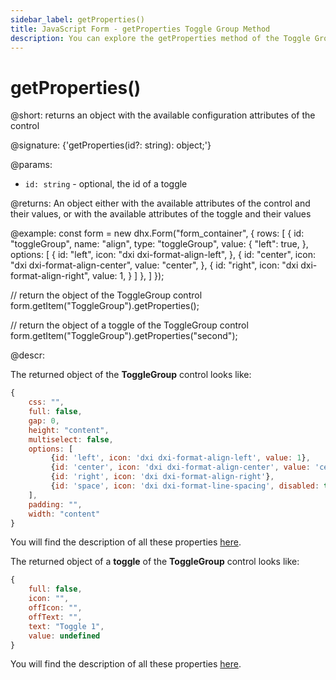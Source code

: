 ```yaml
---
sidebar_label: getProperties()
title: JavaScript Form - getProperties Toggle Group Method 
description: You can explore the getProperties method of the Toggle Group control of Form in the documentation of the DHTMLX JavaScript UI library. Browse developer guides and API reference, try out code examples and live demos, and download a free 30-day evaluation version of DHTMLX Suite.
---
```


# getProperties()

@short: returns an object with the available configuration attributes of the control

@signature: {'getProperties(id?: string): object;'}

@params:
- `id: string` - optional, the id of a toggle

@returns:
An object either with the available attributes of the control and their values, or with the available attributes of the toggle and their values

@example:
const form = new dhx.Form("form_container", { 
    rows: [
        {
            id: "toggleGroup",
            name: "align",
            type: "toggleGroup",
            value: {
                "left": true,
            },
            options: [
                {
                    id: "left",
                    icon: "dxi dxi-format-align-left",
                },
                {
                    id: "center",
                    icon: "dxi dxi-format-align-center",
                    value: "center",
                },
                {
                    id: "right",
                    icon: "dxi dxi-format-align-right",
                    value: 1,
                }
            ]
        },
    ]
});

// return the object of the ToggleGroup control 
form.getItem("ToggleGroup").getProperties();

// return the object of a toggle of the ToggleGroup control 
form.getItem("ToggleGroup").getProperties("second");

@descr:

The returned object of the **ToggleGroup** control looks like:

~~~js
{
    css: "",
    full: false,
    gap: 0,
    height: "content",
    multiselect: false,
    options: [
         {id: 'left', icon: 'dxi dxi-format-align-left', value: 1},
         {id: 'center', icon: 'dxi dxi-format-align-center', value: 'center'},
         {id: 'right', icon: 'dxi dxi-format-align-right'},
         {id: 'space', icon: 'dxi dxi-format-line-spacing', disabled: true}
    ],
    padding: "",
    width: "content"
}
~~~

You will find the description of all these properties [here](form/api/togglegroup/api_togglegroup_properties.md).

The returned object of a **toggle** of the **ToggleGroup** control looks like:

~~~js
{
    full: false,
    icon: "",
    offIcon: "",
    offText: "",
    text: "Toggle 1",
    value: undefined
}
~~~

You will find the description of all these properties [here](form/api/togglegroup/api_togglegroup_properties.md#properties-of-a-toggle-of-togglegroup).


